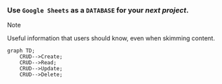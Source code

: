 ### Use `Google Sheets` as a `DATABASE` for your *next project*.
> [!NOTE]
> Useful information that users should know, even when skimming content.

```mermaid
graph TD;
    CRUD-->Create;
    CRUD-->Read;
    CRUD-->Update;
    CRUD-->Delete;
```
